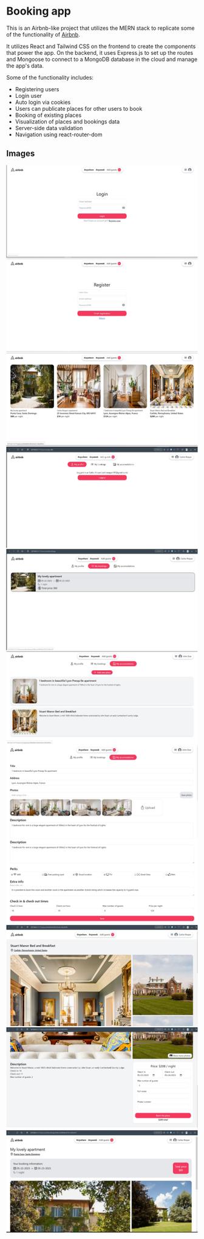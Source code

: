 # Booking app

This is an Airbnb-like project that utilizes the MERN stack to replicate some of the functionality of [Airbnb](https://www.airbnb.com).

It utilizes React and Tailwind CSS on the frontend to create the components that power the app. On the backend, it uses Express.js to set up the routes and Mongoose to connect to a MongoDB database in the cloud and manage the app's data.

Some of the functionality includes:
- Registering users
- Login user
- Auto login via cookies
- Users can publicate places for other users to book
- Booking of existing places
- Visualization of places and bookings data
- Server-side data validation
- Navigation using react-router-dom

## Images

![Login page](./images/Capture2.JPG)
![Register page](./images/Capture1.JPG)
![Index page](./images/Capture.JPG)
![Profile page](./images/Capture11.JPG)
![Bookings page](./images/Capture9.JPG)
![Accomodations page](./images/Capture4.JPG)
![Accomodations form page](./images/Capture5.JPG)
![Accomodations form page](./images/Capture6.JPG)
![Place details page](./images/Capture7.JPG)
![Place details page](./images/Capture8.JPG)
![Booking details page](./images/Capture10.JPG)
